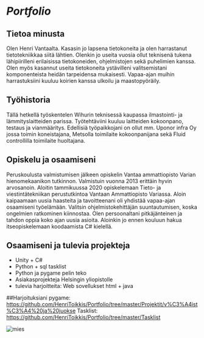 # *Portfolio*

## Tietoa minusta
Olen Henri Vantaalta. Kasasin jo lapsena tietokoneita ja olen harrastanut tietotekniikkaa siitä lähtien. Olenkin jo useita vuosia ollut teknisenä tukena lähipiirilleni erilaisissa tietokoneiden, ohjelmistojen sekä puhelimien kanssa. Olen myös kasannut useita tietokoneita ystävilleni valitsemistani komponenteista heidän tarpeidensa mukaisesti. Vapaa-ajan muihin harrastuksiini kuuluu koirien kanssa ulkoilu ja maastopyöräily. 

 
## Työhistoria
 
Tällä hetkellä työskentelen Wihurin teknisessä kaupassa ilmastointi- ja lämmityslaitteiden parissa. Työtehtäviini kuuluu laitteiden kokoonpano, testaus ja vianmääritys. Edellisiä työpaikkojani on ollut mm. Uponor infra Oy jossa toimin koneistajana, Metsolla toimilaite kokoonpanijana sekä Fluid controllilla toimilaite huoltajana.


## Opiskelu ja osaamiseni

  Peruskoulusta valmistumisen jälkeen opiskelin Vantaa ammattiopisto Varian hienomekaanikon tutkinnon. Valmistuin vuonna 2013 erittäin hyvin arvosanoin. Aloitin tammikuussa 2020 opiskelemaan Tieto- ja viestintätekniikan perustutkintoa Vantaan Ammattiopisto Variassa. Aloin kaipaamaan uusia haasteita  ja tavoitteenani oli yhdistää vapaa-ajan osaamiseni työelämään.  Valitsin ohjelmistokehittäjän suuntautumisen, koska ongelmien ratkominen kiinnostaa. Olen persoonaltani pitkäjänteinen ja tahdon oppia koko ajan uusia asioita. Aloinkin jo ennen kouluun hakua itseopiskelemaan koodaamista C# kielellä.
  
  
  ## Osaamiseni ja tulevia projekteja
  
  * Unity + C#
  * Python + sql tasklist
  * Python ja pygame pelin teko
  * Asiakasprojekteja Helsingin yliopistolle
  * tulevia harjoitteita: Web sovellukset html + java
  
##Harjoituksiani
pygame: https://github.com/HenriToikkis/Portfolio/tree/master/Projektit/v%C3%A4ist%C3%A4%20ja%20juokse
Tasklist: https://github.com/HenriToikkis/Portfolio/tree/master/Tasklist



![mies](https://user-images.githubusercontent.com/61405373/76706990-59087000-66f4-11ea-9ab6-aefd8288238b.png)


